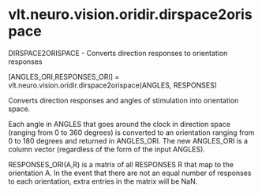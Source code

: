 # vlt.neuro.vision.oridir.dirspace2orispace

  DIRSPACE2ORISPACE - Converts direction responses to orientation responses
 
   [ANGLES_ORI,RESPONSES_ORI] = vlt.neuro.vision.oridir.dirspace2orispace(ANGLES, RESPONSES)
 
   Converts direction responses and angles of stimulation into orientation space.
 
   Each angle in ANGLES that goes around the clock in direction space (ranging
   from 0 to 360 degrees) is converted to an orientation ranging from 0 to 180
   degrees and returned in ANGLES_ORI.  The new ANGLES_ORI is a column vector
   (regardless of the form of the input ANGLES).
 
   RESPONSES_ORI(A,R) is a matrix of all RESPONSES R that map to the orientation 
   A.  In the event that there are not an equal number of responses to each
   orientation, extra entries in the matrix will be NaN.
